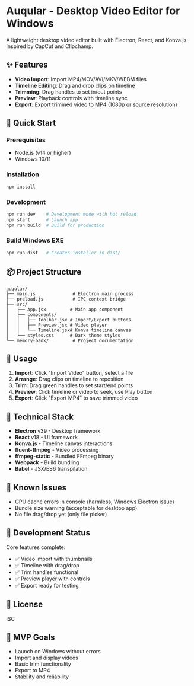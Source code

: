 # Auqular - Desktop Video Editor for Windows

A lightweight desktop video editor built with Electron, React, and Konva.js. Inspired by CapCut and Clipchamp.

## ✨ Features

- **Video Import**: Import MP4/MOV/AVI/MKV/WEBM files
- **Timeline Editing**: Drag and drop clips on timeline
- **Trimming**: Drag handles to set in/out points
- **Preview**: Playback controls with timeline sync
- **Export**: Export trimmed video to MP4 (1080p or source resolution)

## 🚀 Quick Start

### Prerequisites
- Node.js (v14 or higher)
- Windows 10/11

### Installation
```bash
npm install
```

### Development
```bash
npm run dev    # Development mode with hot reload
npm start      # Launch app
npm run build  # Build for production
```

### Build Windows EXE
```bash
npm run dist   # Creates installer in dist/
```

## 📦 Project Structure

```
auqular/
├── main.js              # Electron main process
├── preload.js           # IPC context bridge
├── src/
│   ├── App.jsx         # Main app component
│   ├── components/
│   │   ├── Toolbar.jsx # Import/Export buttons
│   │   ├── Preview.jsx # Video player
│   │   └── Timeline.jsx# Konva timeline canvas
│   └── styles.css      # Dark theme styles
└── memory-bank/         # Project documentation
```

## 🎯 Usage

1. **Import**: Click "Import Video" button, select a file
2. **Arrange**: Drag clips on timeline to reposition
3. **Trim**: Drag green handles to set start/end points
4. **Preview**: Click timeline or video to seek, use Play button
5. **Export**: Click "Export MP4" to save trimmed video

## 🔧 Technical Stack

- **Electron** v39 - Desktop framework
- **React** v18 - UI framework
- **Konva.js** - Timeline canvas interactions
- **fluent-ffmpeg** - Video processing
- **ffmpeg-static** - Bundled FFmpeg binary
- **Webpack** - Build bundling
- **Babel** - JSX/ES6 transpilation

## 🐛 Known Issues

- GPU cache errors in console (harmless, Windows Electron issue)
- Bundle size warning (acceptable for desktop app)
- No file drag/drop yet (only file picker)

## 📝 Development Status

Core features complete:
- ✅ Video import with thumbnails
- ✅ Timeline with drag/drop
- ✅ Trim handles functional
- ✅ Preview player with controls
- ✅ Export ready for testing

## 📄 License

ISC

## 🎯 MVP Goals

- Launch on Windows without errors
- Import and display videos
- Basic trim functionality
- Export to MP4
- Stability and reliability

